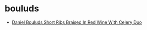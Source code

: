 # bouluds

 * [Daniel Bouluds Short Ribs Braised In Red Wine With Celery Duo](../../index/d/daniel-bouluds-short-ribs-braised-in-red-wine-with-celery-duo-106671.json)
